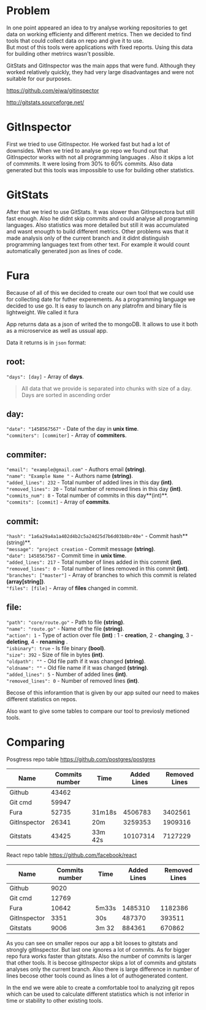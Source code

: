 Problem
===================

In one point appeared an idea to try analyse working repositories to get data on working efficienty and different metrics. Then we decided to find tools that could collect data on repo and give it to use.  
But most of this tools were applications with fixed reports. Using this data for building other metrircs wasn't possible.

GitStats and GitInspector was the main apps that were fund. Although they worked relatively quickly, they had very large disadvantages and were not suitable for our purposes.

https://github.com/ejwa/gitinspector

http://gitstats.sourceforge.net/

# GitInspector

First we tried to use GitInspector. He worked fast but had a lot of downsides. When we tried to analyse go repo we found out that GitInspector works with not all programming languages . Also it skips a lot of commmits. It were losing from 30% to 60% commits. Also data generated but this tools was impossible to use for building other statistics. 

# GitStats

After that we tried to use GitStats. It was slower than GitInpsectora but still fast enough. Also he didnt skip commits and could analyse all programming languages. Also statistics was more detailed but still it was accumulated and wasnt enougth to build different metrics.  Other problems was that it made analysis only of the current branch and it didnt distinguish programming languages text from other text. For example it would count automatically generated json as lines of code.

# Fura

Because of all of this we decided to create our own tool that we could use for collecting date for futher experements. As a programming language we decided to use go. It is easy to launch on any platrofm and binary file is lightweight. 
We called it fura

App returns data as a json of writed the to mongoDB. It allows to use it both as a microservice as well as ussual app. 

Data it returns is in `json` format:


## root:
`"days": [day]`  - Array of **days**.

> All data that we provide is separated into chunks with size of a day. Days are sorted in ascending order 

## day:
`"date": "1458567567"` - Date of the day in **unix time**.  
`"commiters": [commiter]` - Array of **commiters**.  


## commiter: 
`"email": "example@gmail.com"` - Authors email **(string)**.  
`"name": "Example Name "`  -  Authors name **(string)**.  
`"added_lines": 232` - Total number of added lines in this day **(int)**.  
`"removed_lines": 20` - Total number of removed lines in this day **(int)**.  
`"commits_num": 8` - Total number of commits in this day**(int)**.  
`"commits": [commit]`  - Array of **commits**.  
   

## commit:
`"hash": "1a6a29a4a1a402d4b2c5a24d25d7b6d03b8br40e"` - Commit hash**(string)**.  
`"message": "project creation`  - Commit message **(string)**.  
`"date": 1458567567` - Commit time in **unix time**.  
`"added_lines": 217` - Total number of lines added in this commit **(int)**.  
`"removed_lines": 0` - Total number of lines removed in this commit **(int)**.  
`"branches": ["master"]` - Array of branches to which this commit is related **(array[string])**.  
`"files": [file]`  - Array of **files** changed in commit.  

## file:
 `"path": "core/route.go"` - Path to file **(string)**.  
`"name": "route.go"` - Name of the file **(string)**.  
`"action": 1` - Type of action over file **(int)** : 1 - **creation**, 2 - **changing**, 3 - **deleting**, 4 - **renaming** .  
 `"isbinary": true` - Is file binary **(bool)**.  
 `"size": 392` - Size of file in bytes **(int)**.  
 `"oldpath": ""` - Old file path if it was changed **(string)**.  
 `"oldname": ""` - Old file name if it was changed **(string)**.  
 `"added_lines": 5` - Number of added lines **(int)**.  
 `"removed_lines": 0` - Number of removed lines **(int)**.  

Becose of this inforamtion that is given by our app suited our need to makes different statistics on repos.  

Also want to give some tables to compare our tool to previosly metioned tools.

# Comparing

Posgtress repo table 
https://github.com/postgres/postgres

| **Name** | **Commits number**| **Time** | **Added Lines** | **Removed Lines** |
|------|---------|------|-----|------|
| Github | 43462  | |||
| Git cmd | 59947  ||||
| Fura  | 52735 |31m18s| 4506783 | 3402561 |
| GitInspector |  26341 | 20m|3259353|1909316|
| Gitstats | 43425 |33m 42s| 10107314 | 7127229 |


React repo table 
https://github.com/facebook/react

| **Name** | **Commits number**| **Time** | **Added Lines** | **Removed Lines** |
|------|---------|------|-----|------|
| Github | 9020  | |||
| Git cmd | 12769  ||||
| Fura  | 10642 |5m33s| 1485310 | 1182386 |
| GitInspector |3351 |30s|487370|393511|
| Gitstats | 9006 |3m 32| 884361 | 670862 |

As you can see on smaller repos our app a bit looses to gitstats and strongly gitInspector. But last one ignores a lot of commits. As for bigger repo fura works faster than gitstats. Also the number of commits is larger that other tools. It is becose gitInspector skips a lot of commits and gitstats analyses only the current branch.  Also there is large difference in number of lines becose other tools cound as lines a lot of authogenerated content. 

In the end we were able to create a comfortable tool to analyzing git repos which can be used to  calculate different statistics which is not inferior in time or stability to other existing tools. 
